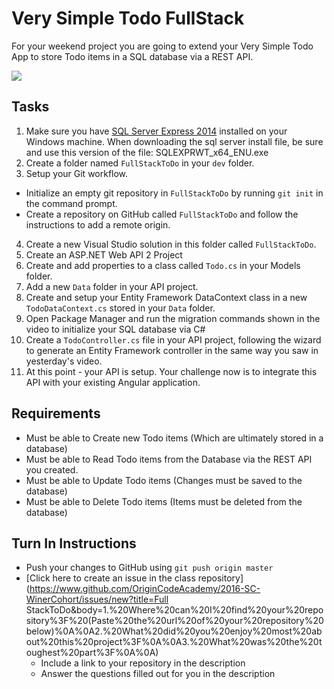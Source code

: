 # Very Simple Todo FullStack

For your weekend project you are going to extend your Very Simple Todo App to store Todo items in a SQL database via a REST API.

<img src="http://i.imgur.com/vhMYF1s.png" />

## Tasks
1. Make sure you have [SQL Server Express 2014](https://www.microsoft.com/en-us/download/details.aspx?id=42299) installed on your Windows machine. When downloading the sql server install file, be sure and use this version of the file:  SQLEXPRWT_x64_ENU.exe
2. Create a folder named `FullStackToDo` in your `dev` folder.
3. Setup your Git workflow.
  - Initialize an empty git repository in `FullStackToDo` by running `git init` in the command prompt.
  - Create a repository on GitHub called `FullStackToDo` and follow the instructions to add a remote origin.
4. Create a new Visual Studio solution in this folder called `FullStackToDo`.
5. Create an ASP.NET Web API 2 Project
6. Create and add properties to a class called `Todo.cs` in your Models folder.
7. Add a new `Data` folder in your API project.
8. Create and setup your Entity Framework DataContext class in a new `TodoDataContext.cs` stored in your `Data` folder.
9. Open Package Manager and run the migration commands shown in the video to initialize your SQL database via C#
10. Create a `TodoController.cs` file in your API project, following the wizard to generate an Entity Framework controller in the same way you saw in yesterday's video.
11. At this point - your API is setup. Your challenge now is to integrate this API with your existing Angular application.

## Requirements
- Must be able to Create new Todo items (Which are ultimately stored in a database)
- Must be able to Read Todo items from the Database via the REST API you created.
- Must be able to Update Todo items (Changes must be saved to the database)
- Must be able to Delete Todo items (Items must be deleted from the database)

## Turn In Instructions
* Push your changes to GitHub using `git push origin master`
* [Click here to create an issue in the class repository](https://www.github.com/OriginCodeAcademy/2016-SC-WinerCohort/issues/new?title=Full
StackToDo&body=1.%20Where%20can%20I%20find%20your%20repository%3F%20(Paste%20the%20url%20of%20your%20repository%20below)%0A%0A2.%20What%20did%20you%20enjoy%20most%20about%20this%20project%3F%0A%0A3.%20What%20was%20the%20toughest%20part%3F%0A%0A)
    * Include a link to your repository in the description
    * Answer the questions filled out for you in the description
